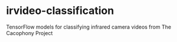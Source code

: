 # irvideo-classification
TensorFlow models for classifying infrared camera videos from The Cacophony Project
